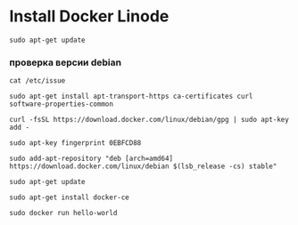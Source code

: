# Install Docker Linode

`sudo apt-get update`

### проверка версии debian

`cat /etc/issue`

`sudo apt-get install apt-transport-https ca-certificates curl software-properties-common`

`curl -fsSL https://download.docker.com/linux/debian/gpg | sudo apt-key add -`

`sudo apt-key fingerprint 0EBFCD88`

`sudo add-apt-repository "deb [arch=amd64] https://download.docker.com/linux/debian $(lsb_release -cs) stable"`

`sudo apt-get update`

`sudo apt-get install docker-ce`

`sudo docker run hello-world`
